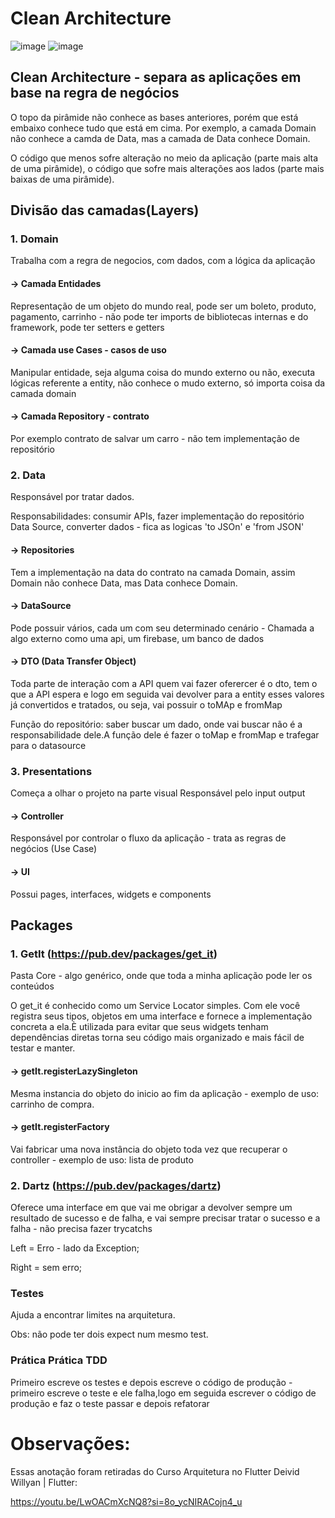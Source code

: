 # Clean Architecture

![image](https://github.com/GuiMeiring/clean_architecture/assets/101908636/3a281707-2c05-4749-9664-13be1b010ed5)
![image](https://github.com/GuiMeiring/clean_architecture/assets/101908636/9afeab7b-c313-4c0a-936b-589ed5939fd4)

## Clean Architecture - separa as aplicações em base na regra de negócios
O topo da pirâmide não conhece as bases anteriores, porém que está embaixo conhece tudo que está em cima.
Por exemplo, a camada  Domain não conhece a camda de Data, mas a camada de Data conhece Domain.

O código que menos sofre alteração no meio da aplicação (parte mais alta de uma pirâmide), o código que sofre mais alterações aos lados (parte mais baixas de uma pirâmide).


## Divisão das camadas(Layers)

### 1. Domain
Trabalha com a regra de negocios, com dados, com a lógica da aplicação

#### -> Camada Entidades
 Representação de um objeto do mundo real, pode ser um boleto, produto, pagamento, carrinho - não pode ter imports de bibliotecas internas e do framework, pode ter setters e getters
#### -> Camada use Cases - casos de uso 
 Manipular entidade, seja alguma coisa do mundo externo ou não, executa lógicas referente a entity, não conhece o mudo externo, só importa coisa da camada domain
#### -> Camada Repository - contrato 
 Por exemplo contrato de salvar um carro - não tem implementação de repositório

### 2. Data
 Responsável por tratar dados.
 
 Responsabilidades: consumir APIs, fazer implementação do repositório Data Source, converter dados - fica as logicas 'to JSOn' e 'from JSON'

#### -> Repositories 
  Tem a implementação na data do contrato na camada Domain, assim Domain não conhece Data, mas Data conhece Domain.

#### -> DataSource 
  Pode possuir vários, cada um com seu determinado cenário - Chamada a algo externo como uma api, um firebase, um banco de dados
  
#### -> DTO (Data Transfer Object)

 Toda parte de interação com a API quem vai fazer oferercer é o dto, tem o que a API espera e logo em seguida vai devolver para a entity esses valores já convertidos e tratados, ou seja,  vai possuir o toMAp e fromMap

Função do repositório: saber buscar um dado, onde vai buscar não é a responsabilidade dele.A função dele é fazer o toMap e fromMap e trafegar para o datasource


### 3. Presentations
  Começa a olhar o projeto na parte visual
  Responsável pelo input output 

#### -> Controller 
Responsável por controlar o fluxo da aplicação - trata as regras de negócios (Use Case)

#### -> UI 
Possui pages, interfaces, widgets e components


## Packages

### 1. GetIt (https://pub.dev/packages/get_it)

Pasta Core - algo genérico, onde que toda a minha aplicação pode ler os conteúdos

O get_it é conhecido como um Service Locator simples. Com ele você registra seus tipos, objetos em uma interface  e fornece a implementação concreta a ela.È utilizada para evitar que seus widgets tenham dependências diretas torna seu código mais organizado e mais fácil de testar e manter. 


#### -> getIt.registerLazySingleton
Mesma instancia do objeto do inicio ao fim da aplicação - exemplo de uso:  carrinho de compra.

#### -> getIt.registerFactory
Vai fabricar uma nova instância do objeto toda vez que recuperar o controller - exemplo de uso: lista de produto

### 2. Dartz (https://pub.dev/packages/dartz)

Oferece uma interface em que vai me obrigar a devolver sempre um resultado de sucesso e de falha, e vai sempre precisar tratar o sucesso e a falha - não precisa fazer trycatchs

Left = Erro - lado da Exception;

Right = sem erro;

### Testes
Ajuda a encontrar limites na arquitetura.

Obs: não pode ter dois expect num mesmo test.


### Prática Prática TDD
Primeiro escreve os testes e depois escreve o código de produção - primeiro escreve o teste e ele falha,logo em seguida escrever o código de produção e faz o teste passar e depois refatorar


# Observações:
Essas anotação foram retiradas do Curso Arquitetura no Flutter Deivid Willyan | Flutter:

https://youtu.be/LwOACmXcNQ8?si=8o_ycNIRACojn4_u



  



